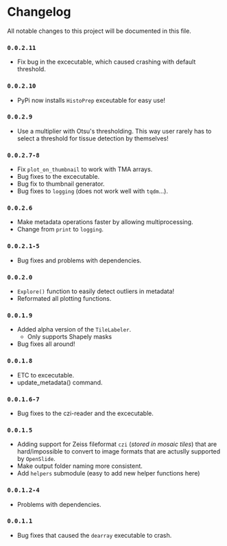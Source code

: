 # Changelog

All notable changes to this project will be documented in this file.

### `0.0.2.11`
- Fix bug in the excecutable, which caused crashing with default threshold.

### `0.0.2.10`
- PyPi now installs `HistoPrep` exceutable for easy use!

### `0.0.2.9`
- Use a multiplier with Otsu's thresholding. This way user rarely has to select a threshold for tissue detection by themselves!

### `0.0.2.7-8`
- Fix `plot_on_thumbnail` to work with TMA arrays.
- Bug fixes to the excecutable.
- Bug fix to thumbnail generator.
- Bug fixes to `logging` (does not work well with `tqdm`...).

### `0.0.2.6`
- Make metadata operations faster by allowing multiprocessing.
- Change from `print` to `logging`.

### `0.0.2.1-5`
- Bug fixes and problems with dependencies.

### `0.0.2.0`
- `Explore()` function to easily detect outliers in metadata!
- Reformated all plotting functions.

### `0.0.1.9`
- Added alpha version of the ``TileLabeler``.
  - Only supports Shapely masks
- Bug fixes all around!


### `0.0.1.8`
- ETC to excecutable.
- update_metadata() command.

### `0.0.1.6-7`
- Bug fixes to the czi-reader and the excecutable.


### `0.0.1.5`
- Adding support for Zeiss fileformat `czi` (_stored in mosaic tiles_) that are hard/impossible to convert to image formats that are actuslly supported by `OpenSlide`.
- Make output folder naming more consistent.
- Add `helpers` submodule (easy to add new helper functions here)

### `0.0.1.2-4`
- Problems with dependencies.


### `0.0.1.1`
- Bug fixes that caused the `dearray` executable to crash.

